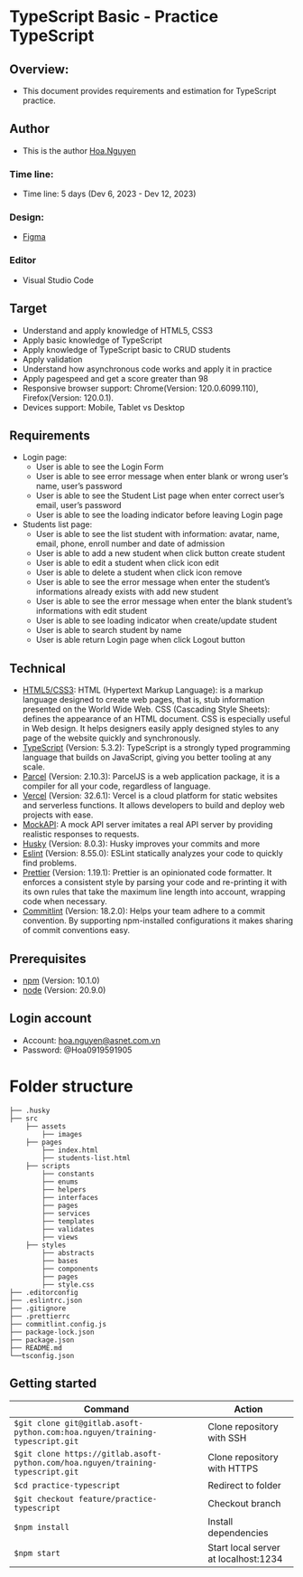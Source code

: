 # TypeScript Basic - Practice TypeScript

## Overview:

- This document provides requirements and estimation for TypeScript practice.

## Author

- This is the author [Hoa.Nguyen](https://gitlab.asoft-python.com/hoa.nguyen)

### Time line:

- Time line: 5 days (Dev 6, 2023 - Dev 12, 2023)

### Design:

- [Figma](<https://www.figma.com/file/LjWaG6ZiQnSajtQ18EoCZ3/Crud-Operations-(Community)?type=design&node-id=0-1&mode=design&t=S6ArtZu7LgN33w4B-0>)

### Editor

- Visual Studio Code

## Target

- Understand and apply knowledge of HTML5, CSS3
- Apply basic knowledge of TypeScript
- Apply knowledge of TypeScript basic to CRUD students
- Apply validation
- Understand how asynchronous code works and apply it in practice
- Apply pagespeed and get a score greater than 98
- Responsive browser support: Chrome(Version: 120.0.6099.110), Firefox(Version: 120.0.1).
- Devices support: Mobile, Tablet vs Desktop

## Requirements

- Login page:
  - User is able to see the Login Form
  - User is able to see error message when enter blank or wrong user’s name, user’s password
  - User is able to see the Student List page when enter correct user’s email, user’s password
  - User is able to see the loading indicator before leaving Login page
- Students list page:
  - User is able to see the list student with information: avatar, name, email, phone, enroll number and date of admission
  - User is able to add a new student when click button create student
  - User is able to edit a student when click icon edit
  - User is able to delete a student when click icon remove
  - User is able to see the error message when enter the student’s informations already exists with add new student
  - User is able to see the error message when enter the blank student’s informations with edit student
  - User is able to see loading indicator when create/update student
  - User is able to search student by name
  - User is able return Login page when click Logout button

## Technical

- [HTML5/CSS3](https://www.w3schools.com/html/default.asp): HTML (Hypertext Markup Language): is a markup language designed to create web pages, that is, stub information presented on the World Wide Web. CSS (Cascading Style Sheets): defines the appearance of an HTML document. CSS is especially useful in Web design. It helps designers easily apply designed styles to any page of the website quickly and synchronously.
- [TypeScript](https://www.typescriptlang.org/) (Version: 5.3.2): TypeScript is a strongly typed programming language that builds on JavaScript, giving you better tooling at any scale.
- [Parcel](https://parceljs.org/) (Version: 2.10.3): ParcelJS is a web application package, it is a compiler for all your code, regardless of language.
- [Vercel](https://vercel.com/) (Version: 32.6.1): Vercel is a cloud platform for static websites and serverless functions. It allows developers to build and deploy web projects with ease.
- [MockAPI](https://mockapi.io): A mock API server imitates a real API server by providing realistic responses to requests.
- [Husky](https://www.npmjs.com/package/husky) (Version: 8.0.3): Husky improves your commits and more
- [Eslint](https://eslint.org/) (Version: 8.55.0): ESLint statically analyzes your code to quickly find problems.
- [Prettier](https://prettier.io/) (Version: 1.19.1): Prettier is an opinionated code formatter. It enforces a consistent style by parsing your code and re-printing it with its own rules that take the maximum line length into account, wrapping code when necessary.
- [Commitlint](https://commitlint.js.org/#/) (Version: 18.2.0): Helps your team adhere to a commit convention. By supporting npm-installed configurations it makes sharing of commit conventions easy.

## Prerequisites

- [npm](https://www.npmjs.com/) (Version: 10.1.0)
- [node](https://nodejs.org/en) (Version: 20.9.0)

## Login account

- Account: hoa.nguyen@asnet.com.vn
- Password: @Hoa0919591905

# Folder structure

```
├── .husky
├── src
    ├── assets
        ├── images
    ├── pages
        ├── index.html
        ├── students-list.html
    ├── scripts
        ├── constants
        ├── enums
        ├── helpers
        ├── interfaces
        ├── pages
        ├── services
        ├── templates
        ├── validates
        ├── views
    ├── styles
        ├── abstracts
        ├── bases
        ├── components
        ├── pages
        ├── style.css
├── .editorconfig
├── .eslintrc.json
├── .gitignore
├── .prettierrc
├── commitlint.config.js
├── package-lock.json
├── package.json
├── README.md
└──tsconfig.json
```

## Getting started

| **Command**                                                                     | **Action**                           |
| ------------------------------------------------------------------------------- | ------------------------------------ |
| `$git clone git@gitlab.asoft-python.com:hoa.nguyen/training-typescript.git`     | Clone repository with SSH            |
| `$git clone https://gitlab.asoft-python.com/hoa.nguyen/training-typescript.git` | Clone repository with HTTPS          |
| `$cd practice-typescript`                                                       | Redirect to folder                   |
| `$git checkout feature/practice-typescript`                                     | Checkout branch                      |
| `$npm install`                                                                  | Install dependencies                 |
| `$npm start`                                                                    | Start local server at localhost:1234 |
